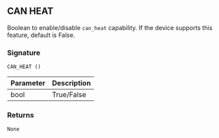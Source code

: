 ## CAN HEAT

Boolean to enable/disable `can_heat` capability. If the device supports this feature, default is False.


### Signature

`CAN_HEAT ()`


| Parameter | Description |
| --- | --- |
| bool | True/False |

### Returns

`None`
